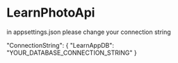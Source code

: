 # LearnPhotoApi
in appsettings.json please change your connection string 


"ConnectionString": {
    "LearnAppDB": "YOUR_DATABASE_CONNECTION_STRING"
  }
